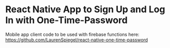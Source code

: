 # React Native App to Sign Up and Log In with One-Time-Password

Mobile app client code to be used with firebase functions here:
https://github.com/LaurenSpiegel/react-native-one-time-password

